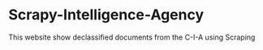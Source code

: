 # Scrapy-Intelligence-Agency
This website show declassified documents from the C-I-A using Scraping
